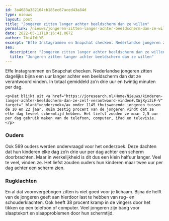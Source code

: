 ```yaml
---
id: 3a4683a382104cb185ec67aced43a84d
type: nieuws
layout: post
title: "Jongeren zitten langer achter beeldscherm dan ze willen"
permalink: /nieuws/jongeren-zitten-langer-achter-beeldscherm-dan-ze-willen/
date: 2022-05-11T19:16:41.067Z
author: 7biA1WiYB
excerpt: "Effe Instagrammen en Snapchat checken. Nederlandse jongeren zitten dagelijks bijna een uur langer achter een beeldscherm dan dat ze verantwoord vinden. In totaal gemiddeld zo’n drie uur en twintig minuten per dag.  "
seo:
  description: "Jongeren zitten langer achter beeldscherm dan ze willen"
  title: "Jongeren zitten langer achter beeldscherm dan ze willen"
---
```

Effe Instagrammen en Snapchat checken. Nederlandse jongeren zitten dagelijks bijna een uur langer achter een beeldscherm dan dat ze verantwoord vinden. In totaal gemiddeld zo’n drie uur en twintig minuten per dag.  

    <p>Dat blijkt uit <a href="https://ioresearch.nl/Home/Nieuws/kinderen-langer-achter-beeldscherm-dan-ze-zelf-verantwoord-vinden#.XWjXyi2iF-V" target="_blank">onderzoek</a> onder 1145 thuiswonende jongeren tussen de 10 en 22 jaar. Ruim zestig procent van de jongeren vindt dat ze elke dag teveel schermtijd hebben. Het liefst zouden ze maar 2,5 uur per dag gebruik maken van de telefoon, computer, iPad en televisie.</p>
<h3>Ouders</h3>
<p>Ook 569 ouders werden ondervraagd voor het onderzoek. Deze dachten dat hun kinderen elke dag zo’n drie uur per dag achter een scherm doorbrachten. Maar in werkelijkheid is dit dus een klein halfuur langer. Veel te veel, vinden ze. Het liefst zouden ouders hun kinderen maar twee uur per dag achter een scherm zien. </p>
<h3>Rugklachten</h3>
<p>En al dat voorovergebogen zitten is niet goed voor je lichaam. Bijna de helft van de jongeren geeft aan hierdoor last te hebben van rug- en schouderklachten. Ook heeft 38 procent kramp in de vingers door het tikken op een telefoon of computer. Veel jongeren zijn bang voor slaaptekort en slaapproblemen door hun schermtijd. </p>  
